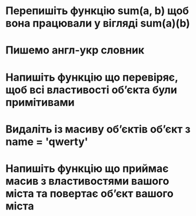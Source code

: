 # Перепишіть функцію sum(a, b) щоб вона працювали у вігляді sum(a)(b)
# Пишемо англ-укр словник
# Напишіть функцію що перевіряє, щоб всі властивості обʼєкта були примітивами
# Видаліть із масиву обʼєктів обʼєкт з name = 'qwerty'
<!-- [
{
  name: "asdfghjk",
  age: 30
},
{
  name: "qwerty",
  age: 21
},
{
  name: "zxcvbnm",
  age: 19
}
] -->
# Напишіть функцію що приймає масив з властивостями вашого міста та повертає обʼєкт вашого міста
<!-- ['name', 'area', 'population', 'main street', 'mayor's name'] -->

